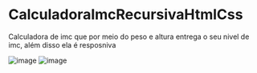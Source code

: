 # CalculadoraImcRecursivaHtmlCss
 Calculadora de imc que por meio do peso e altura entrega o seu nivel de imc, além disso ela é resposniva
 
![image](https://github.com/AlexandreSantanaa/CalculadoraImcResponsivaJS/assets/126908528/39420416-1fd3-4fbb-b53c-ccccdb3defab)
![image](https://github.com/AlexandreSantanaa/CalculadoraImcResponsivaJS/assets/126908528/ddf90723-e120-4425-88aa-8ae7a92a3dd3)
